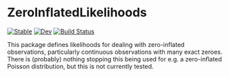 # ZeroInflatedLikelihoods

[![Stable](https://img.shields.io/badge/docs-stable-blue.svg)](https://jkbest2.github.io/ZeroInflatedLikelihoods.jl/stable)
[![Dev](https://img.shields.io/badge/docs-dev-blue.svg)](https://jkbest2.github.io/ZeroInflatedLikelihoods.jl/dev)
[![Build Status](https://github.com/jkbest2/ZeroInflatedLikelihoods.jl/workflows/CI/badge.svg)](https://github.com/jkbest2/ZeroInflatedLikelihoods.jl/actions)

This package defines likelihoods for dealing with zero-inflated observations,
particularly continuous observations with many exact zeroes. There is (probably)
nothing stopping this being used for e.g. a zero-inflated Poisson distribution,
but this is not currently tested.
